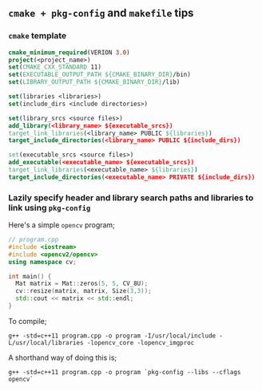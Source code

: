 ## `cmake + pkg-config` and `makefile` tips
### `cmake` template
```cmake
cmake_minimum_required(VERION 3.0)
project(<project_name>)
set(CMAKE_CXX_STANDARD 11)
set(EXECUTABLE_OUTPUT_PATH ${CMAKE_BINARY_DIR}/bin)
set(LIBRARY_OUTPUT_PATH ${CMAKE_BINARY_DIR}/lib)

set(libraries <libraries>)
set(include_dirs <include directories>)

set(library_srcs <source files>)
add_library(<library_name> ${executable_srcs})
target_link_libraries(<library_name> PUBLIC ${libraries})
target_include_directories(<library_name> PUBLIC ${include_dirs})

set(executable_srcs <source files>)
add_executable(<executable_name> ${executable_srcs})
target_link_libraries(<executable_name> ${libraries})
target_include_directories(<executable_name> PRIVATE ${include_dirs})
```

### Lazily specify header and library search paths and libraries to link using `pkg-config`
Here's a simple `opencv` program;
```c++
// program.cpp
#include <iostream>
#include <opencv2/opencv>
using namespace cv;

int main() {
  Mat matrix = Mat::zeros(5, 5, CV_8U);
  cv::resize(matrix, matrix, Size(3,3));
  std::cout << matrix << std::endl;
}
```

To compile;

```g++ -std=c++11 program.cpp -o program -I/usr/local/include -L/usr/local/libraries -lopencv_core -lopencv_imgproc```

A shorthand way of doing this is;

```g++ -std=c++11 program.cpp -o program `pkg-config --libs --cflags opencv` ```
